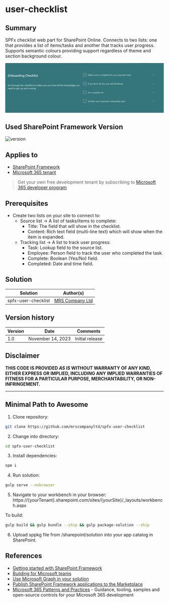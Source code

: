 # user-checklist

## Summary

SPFx checklist web part for SharePoint Online. Connects to two lists: one that provides a list of items/tasks and another that tracks user progress. Supports semantic colours providing support regardless of theme and section background colour.

![user checklist screenshot](/sharepoint/assets/checklist.png)

## Used SharePoint Framework Version

![version](https://img.shields.io/badge/version-1.17.4-green.svg)

## Applies to

- [SharePoint Framework](https://aka.ms/spfx)
- [Microsoft 365 tenant](https://docs.microsoft.com/en-us/sharepoint/dev/spfx/set-up-your-developer-tenant)

> Get your own free development tenant by subscribing to [Microsoft 365 developer program](http://aka.ms/o365devprogram)

## Prerequisites

- Create two lists on your site to connect to:
  - Source list -> A list of tasks/items to complete:
    - Title: The field that will show in the checklist.
    - Content: Rich text field (multi-line text) which will show when the item is expanded.
  - Tracking list -> A list to track user progress:
    - Task: Lookup field to the source list.
    - Employee: Person field to track the user who completed the task.
    - Complete: Boolean (Yes/No) field.
    - Completed: Date and time field.

## Solution

| Solution    | Author(s)                                               |
| ----------- | ------------------------------------------------------- |
| spfx-user-checklist | [MRS Company Ltd](https://mrscompany.com) |

## Version history

| Version | Date             | Comments        |
| ------- | ---------------- | --------------- |
| 1.0     | November 14, 2023 | Initial release |

## Disclaimer

**THIS CODE IS PROVIDED _AS IS_ WITHOUT WARRANTY OF ANY KIND, EITHER EXPRESS OR IMPLIED, INCLUDING ANY IMPLIED WARRANTIES OF FITNESS FOR A PARTICULAR PURPOSE, MERCHANTABILITY, OR NON-INFRINGEMENT.**

---

## Minimal Path to Awesome

1. Clone repository:

```bash
git clone https://github.com/mrscompanyltd/spfx-user-checklist
```

2. Change into directory:
```bash
cd spfx-user-checklist
```

3. Install dependencies:
```bash
npm i
```

4. Run solution:
```bash
gulp serve --nobrowser
```

5. Navigate to your workbench in your browser: https://{yourTenant}.sharepoint.com/sites/{yourSite}/_layouts/workbench.aspx

To build:
```bash
gulp build && gulp bundle --ship && gulp package-solution --ship
```

6. Upload sppkg file from /sharepoint/solution into your app catalog in SharePoint.

## References

- [Getting started with SharePoint Framework](https://docs.microsoft.com/en-us/sharepoint/dev/spfx/set-up-your-developer-tenant)
- [Building for Microsoft teams](https://docs.microsoft.com/en-us/sharepoint/dev/spfx/build-for-teams-overview)
- [Use Microsoft Graph in your solution](https://docs.microsoft.com/en-us/sharepoint/dev/spfx/web-parts/get-started/using-microsoft-graph-apis)
- [Publish SharePoint Framework applications to the Marketplace](https://docs.microsoft.com/en-us/sharepoint/dev/spfx/publish-to-marketplace-overview)
- [Microsoft 365 Patterns and Practices](https://aka.ms/m365pnp) - Guidance, tooling, samples and open-source controls for your Microsoft 365 development
